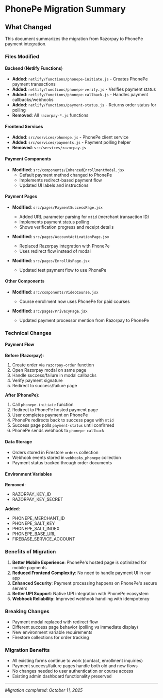 # PhonePe Migration Summary

## What Changed

This document summarizes the migration from Razorpay to PhonePe payment integration.

### Files Modified

#### Backend (Netlify Functions)
- **Added**: `netlify/functions/phonepe-initiate.js` - Creates PhonePe payment transactions
- **Added**: `netlify/functions/phonepe-verify.js` - Verifies payment status
- **Added**: `netlify/functions/phonepe-callback.js` - Handles payment callbacks/webhooks
- **Added**: `netlify/functions/payment-status.js` - Returns order status for polling
- **Removed**: All `razorpay-*.js` functions

#### Frontend Services
- **Added**: `src/services/phonepe.js` - PhonePe client service
- **Added**: `src/services/payments.js` - Payment polling helper
- **Removed**: `src/services/razorpay.js`

#### Payment Components
- **Modified**: `src/components/EnhancedEnrollmentModal.jsx`
  - Default payment method changed to PhonePe
  - Implements redirect-based payment flow
  - Updated UI labels and instructions

#### Payment Pages
- **Modified**: `src/pages/PaymentSuccessPage.jsx`
  - Added URL parameter parsing for `mtid` (merchant transaction ID)
  - Implements payment status polling
  - Shows verification progress and receipt details

- **Modified**: `src/pages/AccountActivationPage.jsx`
  - Replaced Razorpay integration with PhonePe
  - Uses redirect flow instead of modal

- **Modified**: `src/pages/EnrollUsPage.jsx`
  - Updated test payment flow to use PhonePe

#### Other Components
- **Modified**: `src/components/VideoCourse.jsx`
  - Course enrollment now uses PhonePe for paid courses

- **Modified**: `src/pages/PrivacyPage.jsx`
  - Updated payment processor mention from Razorpay to PhonePe

### Technical Changes

#### Payment Flow
**Before (Razorpay)**:
1. Create order via `razorpay-order` function
2. Open Razorpay modal on same page
3. Handle success/failure in modal callbacks
4. Verify payment signature
5. Redirect to success/failure page

**After (PhonePe)**:
1. Call `phonepe-initiate` function
2. Redirect to PhonePe hosted payment page
3. User completes payment on PhonePe
4. PhonePe redirects back to success page with `mtid`
5. Success page polls `payment-status` until confirmed
6. PhonePe sends webhook to `phonepe-callback`

#### Data Storage
- Orders stored in Firestore `orders` collection
- Webhook events stored in `webhooks_phonepe` collection
- Payment status tracked through order documents

#### Environment Variables
**Removed**:
- RAZORPAY_KEY_ID
- RAZORPAY_KEY_SECRET

**Added**:
- PHONEPE_MERCHANT_ID
- PHONEPE_SALT_KEY
- PHONEPE_SALT_INDEX
- PHONEPE_BASE_URL
- FIREBASE_SERVICE_ACCOUNT

### Benefits of Migration

1. **Better Mobile Experience**: PhonePe's hosted page is optimized for mobile payments
2. **Reduced Frontend Complexity**: No need to handle payment UI in our app
3. **Enhanced Security**: Payment processing happens on PhonePe's secure servers
4. **Better UPI Support**: Native UPI integration with PhonePe ecosystem
5. **Webhook Reliability**: Improved webhook handling with idempotency

### Breaking Changes

- Payment modal replaced with redirect flow
- Different success page behavior (polling vs immediate display)
- New environment variable requirements
- Firestore collections for order tracking

### Migration Benefits

- All existing forms continue to work (contact, enrollment inquiries)
- Payment success/failure pages handle both old and new flows
- No changes needed to user authentication or course access
- Existing admin dashboard functionality preserved

---

*Migration completed: October 11, 2025*
